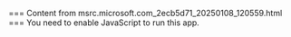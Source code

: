 === Content from msrc.microsoft.com_2ecb5d71_20250108_120559.html ===
You need to enable JavaScript to run this app.
